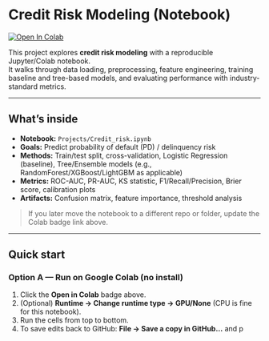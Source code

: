 # Credit Risk Modeling (Notebook)

[![Open In Colab](https://colab.research.google.com/assets/colab-badge.svg)](https://colab.research.google.com/github/hlee014e/ucsd-mle-bootcamp/blob/main/Projects/Credit_risk.ipynb)

This project explores **credit risk modeling** with a reproducible Jupyter/Colab notebook.  
It walks through data loading, preprocessing, feature engineering, training baseline and tree-based models, and evaluating performance with industry-standard metrics.

---

## What’s inside

- **Notebook:** `Projects/Credit_risk.ipynb`
- **Goals:** Predict probability of default (PD) / delinquency risk  
- **Methods:** Train/test split, cross-validation, Logistic Regression (baseline), Tree/Ensemble models (e.g., RandomForest/XGBoost/LightGBM as applicable)  
- **Metrics:** ROC-AUC, PR-AUC, KS statistic, F1/Recall/Precision, Brier score, calibration plots  
- **Artifacts:** Confusion matrix, feature importance, threshold analysis

> If you later move the notebook to a different repo or folder, update the Colab badge link above.

---

## Quick start

### Option A — Run on Google Colab (no install)
1. Click the **Open in Colab** badge above.  
2. (Optional) **Runtime → Change runtime type → GPU/None** (CPU is fine for this notebook).  
3. Run the cells from top to bottom.  
4. To save edits back to GitHub: **File → Save a copy in GitHub…** and p
